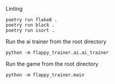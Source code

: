 Linting

```
poetry run flake8 .
poetry run black .
poetry run isort .
```

Run the ai trainer from the root directory

```
python -m flappy_trainer.ai.ai_trainer
```

Run the game from the root directory

```
python -m flappy_trainer.main
```
